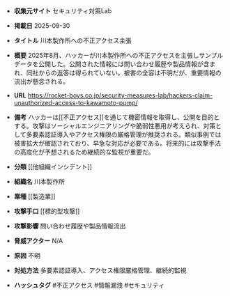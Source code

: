 - **収集元サイト**
セキュリティ対策Lab

- **掲載日**
2025-09-30

- **タイトル**
川本製作所への不正アクセス主張

- **概要**
2025年8月、ハッカーが川本製作所への不正アクセスを主張しサンプルデータを公開した。公開された情報には問い合わせ履歴や製品情報が含まれ、同社からの返答は得られていない。被害の全容は不明だが、重要情報の流出が懸念される。

- **URL**
https://rocket-boys.co.jp/security-measures-lab/hackers-claim-unauthorized-access-to-kawamoto-pump/

- **備考**
ハッカーは[[不正アクセス]]を通じて機密情報を取得し、公開を目的とする。攻撃はソーシャルエンジニアリングや脆弱性悪用が考えられ、対策として多要素認証導入やアクセス権限の厳格管理が推奨される。類似事例では被害拡大が確認されており、早急な対応が必要である。将来的には攻撃手法の高度化が予想されるため継続的な監視が重要だ。

- **分類**
[[他組織インシデント]]

- **組織名**
川本製作所

- **業種**
[[製造業]]

- **攻撃手口**
[[標的型攻撃]]

- **攻撃影響**
問い合わせ履歴や製品情報流出

- **脅威アクター**
N/A

- **原因**
不明

- **対処方法**
多要素認証導入、アクセス権限厳格管理、継続的監視

- **ハッシュタグ**
#不正アクセス #情報漏洩 #セキュリティ
